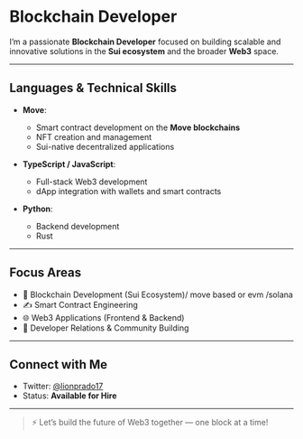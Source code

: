 #  Blockchain Developer

 I’m a passionate **Blockchain Developer** focused on building scalable and innovative solutions in the **Sui ecosystem** and the broader **Web3** space.

---

##  Languages & Technical Skills

- **Move**:  
  - Smart contract development on the **Move blockchains**  
  - NFT creation and management  
  - Sui-native decentralized applications

- **TypeScript / JavaScript**:  
  - Full-stack Web3 development  
  - dApp integration with wallets and smart contracts

- **Python**:  
  - Backend development
  - Rust





---

##  Focus Areas

- 🔗 Blockchain Development (Sui Ecosystem)/ move based or evm /solana
- ✍️ Smart Contract Engineering  
- 🌐 Web3 Applications (Frontend & Backend)  
- 🤝 Developer Relations & Community Building  


---

##  Connect with Me

- Twitter: [@lionprado17](https://twitter.com/lionprado17)  
- Status: **Available for Hire**

---

> ⚡ Let’s build the future of Web3 together — one block at a time!
